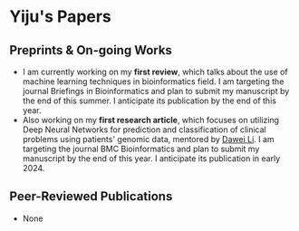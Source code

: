 # Yiju's Papers

## Preprints & On-going Works
- I am currently working on my **first review**, which talks about the use of machine learning techniques in bioinformatics field. I am targeting the journal Briefings in Bioinformatics and plan to submit my manuscript by the end of this summer. I anticipate its publication by the end of this year.
- Also working on my **first research article**, which focuses on utilizing Deep Neural Networks for prediction and classification of clinical problems using patients' genomic data, mentored by [Dawei Li](https://scholar.google.com/citations?user=iDfiYVAAAAAJ&hl=en). I am targeting the journal BMC Bioinformatics and plan to submit my manuscript by the end of this year. I anticipate its publication in early 2024.

## Peer-Reviewed Publications
- None